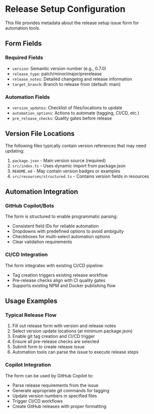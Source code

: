 # Release Setup Configuration

This file provides metadata about the release setup issue form for automation tools.

## Form Fields

### Required Fields
- `version`: Semantic version number (e.g., 0.7.0)
- `release_type`: patch/minor/major/prerelease
- `release_notes`: Detailed changelog and release information
- `target_branch`: Branch to release from (default: main)

### Automation Fields
- `version_updates`: Checklist of files/locations to update
- `automation_options`: Actions to automate (tagging, CI/CD, etc.)
- `pre_release_checks`: Quality gates before release

## Version File Locations

The following files typically contain version references that may need updating:

1. `package.json` - Main version source (required)
2. `src/index.ts` - Uses dynamic import from package.json
3. `README.md` - May contain version badges or examples
4. `src/resources/structured.ts` - Contains version fields in resources

## Automation Integration

### GitHub Copilot/Bots
The form is structured to enable programmatic parsing:
- Consistent field IDs for reliable automation
- Dropdowns with predefined options to avoid ambiguity
- Checkboxes for multi-select automation options
- Clear validation requirements

### CI/CD Integration
The form integrates with existing CI/CD pipeline:
- Tag creation triggers existing release workflow
- Pre-release checks align with CI quality gates
- Supports existing NPM and Docker publishing flow

## Usage Examples

### Typical Release Flow
1. Fill out release form with version and release notes
2. Select version update locations (at minimum package.json)
3. Enable git tag creation and CI/CD trigger
4. Ensure all pre-release checks are selected
5. Submit form to create release issue
6. Automation tools can parse the issue to execute release steps

### Copilot Integration
The form can be used by GitHub Copilot to:
- Parse release requirements from the issue
- Generate appropriate git commands for tagging
- Update version numbers in specified files
- Trigger CI/CD workflows
- Create GitHub releases with proper formatting
